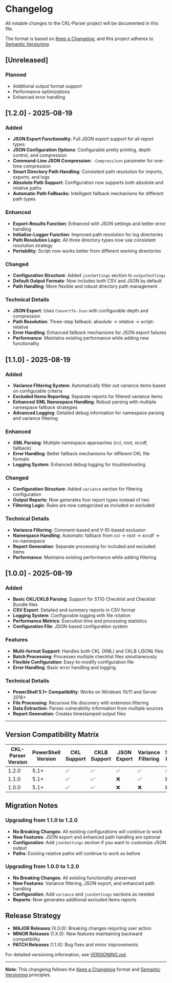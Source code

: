 # Changelog

All notable changes to the CKL-Parser project will be documented in this file.

The format is based on [Keep a Changelog](https://keepachangelog.com/en/1.0.0/),
and this project adheres to [Semantic Versioning](https://semver.org/spec/v2.0.0.html).

## [Unreleased]

### Planned
- Additional output format support
- Performance optimizations
- Enhanced error handling

## [1.2.0] - 2025-08-19

### Added
- **JSON Export Functionality**: Full JSON export support for all report types
- **JSON Configuration Options**: Configurable pretty printing, depth control, and compression
- **Command-Line JSON Compression**: `-CompressJson` parameter for one-time compression
- **Smart Directory Path Handling**: Consistent path resolution for imports, exports, and logs
- **Absolute Path Support**: Configuration now supports both absolute and relative paths
- **Automatic Path Fallbacks**: Intelligent fallback mechanisms for different path types

### Enhanced
- **Export-Results Function**: Enhanced with JSON settings and better error handling
- **Initialize-Logger Function**: Improved path resolution for log directories
- **Path Resolution Logic**: All three directory types now use consistent resolution strategy
- **Portability**: Script now works better from different working directories

### Changed
- **Configuration Structure**: Added `jsonSettings` section to `outputSettings`
- **Default Output Formats**: Now includes both CSV and JSON by default
- **Path Handling**: More flexible and robust directory path management

### Technical Details
- **JSON Export**: Uses `ConvertTo-Json` with configurable depth and compression
- **Path Resolution**: Three-step fallback: absolute → relative → script-relative
- **Error Handling**: Enhanced fallback mechanisms for JSON export failures
- **Performance**: Maintains existing performance while adding new functionality

## [1.1.0] - 2025-08-19

### Added
- **Variance Filtering System**: Automatically filter out variance items based on configurable criteria
- **Excluded Items Reporting**: Separate reports for filtered variance items
- **Enhanced XML Namespace Handling**: Robust parsing with multiple namespace fallback strategies
- **Advanced Logging**: Detailed debug information for namespace parsing and variance filtering

### Enhanced
- **XML Parsing**: Multiple namespace approaches (cci, root, xccdf, fallback)
- **Error Handling**: Better fallback mechanisms for different CKL file formats
- **Logging System**: Enhanced debug logging for troubleshooting

### Changed
- **Configuration Structure**: Added `variance` section for filtering configuration
- **Output Reports**: Now generates four report types instead of two
- **Filtering Logic**: Rules are now categorized as included or excluded

### Technical Details
- **Variance Filtering**: Comment-based and V-ID-based exclusion
- **Namespace Handling**: Automatic fallback from cci → root → xccdf → no-namespace
- **Report Generation**: Separate processing for included and excluded items
- **Performance**: Maintains existing performance while adding filtering

## [1.0.0] - 2025-08-19

### Added
- **Basic CKL/CKLB Parsing**: Support for STIG Checklist and Checklist Bundle files
- **CSV Export**: Detailed and summary reports in CSV format
- **Logging System**: Configurable logging with file rotation
- **Performance Metrics**: Execution time and processing statistics
- **Configuration File**: JSON-based configuration system

### Features
- **Multi-format Support**: Handles both CKL (XML) and CKLB (JSON) files
- **Batch Processing**: Processes multiple checklist files simultaneously
- **Flexible Configuration**: Easy-to-modify configuration file
- **Error Handling**: Basic error handling and logging

### Technical Details
- **PowerShell 5.1+ Compatibility**: Works on Windows 10/11 and Server 2016+
- **File Processing**: Recursive file discovery with extension filtering
- **Data Extraction**: Parses vulnerability information from multiple sources
- **Report Generation**: Creates timestamped output files

---

## Version Compatibility Matrix

| CKL-Parser Version | PowerShell Version | CKL Support | CKLB Support | JSON Export | Variance Filtering | Smart Paths |
|-------------------|-------------------|-------------|--------------|-------------|-------------------|-------------|
| 1.2.0             | 5.1+              | ✅          | ✅           | ✅          | ✅                 | ✅          |
| 1.1.0             | 5.1+              | ✅          | ✅           | ❌          | ✅                 | ❌          |
| 1.0.0             | 5.1+              | ✅          | ✅           | ❌          | ❌                 | ❌          |

## Migration Notes

### Upgrading from 1.1.0 to 1.2.0
- **No Breaking Changes**: All existing configurations will continue to work
- **New Features**: JSON export and enhanced path handling are optional
- **Configuration**: Add `jsonSettings` section if you want to customize JSON output
- **Paths**: Existing relative paths will continue to work as before

### Upgrading from 1.0.0 to 1.2.0
- **No Breaking Changes**: All existing functionality preserved
- **New Features**: Variance filtering, JSON export, and enhanced path handling
- **Configuration**: Add `variance` and `jsonSettings` sections as needed
- **Reports**: Now generates additional excluded items reports

## Release Strategy

- **MAJOR Releases** (X.0.0): Breaking changes requiring user action
- **MINOR Releases** (1.X.0): New features maintaining backward compatibility
- **PATCH Releases** (1.1.X): Bug fixes and minor improvements

For detailed versioning information, see [VERSIONING.md](VERSIONING.md).

---

**Note**: This changelog follows the [Keep a Changelog](https://keepachangelog.com/) format and [Semantic Versioning](https://semver.org/) principles.
